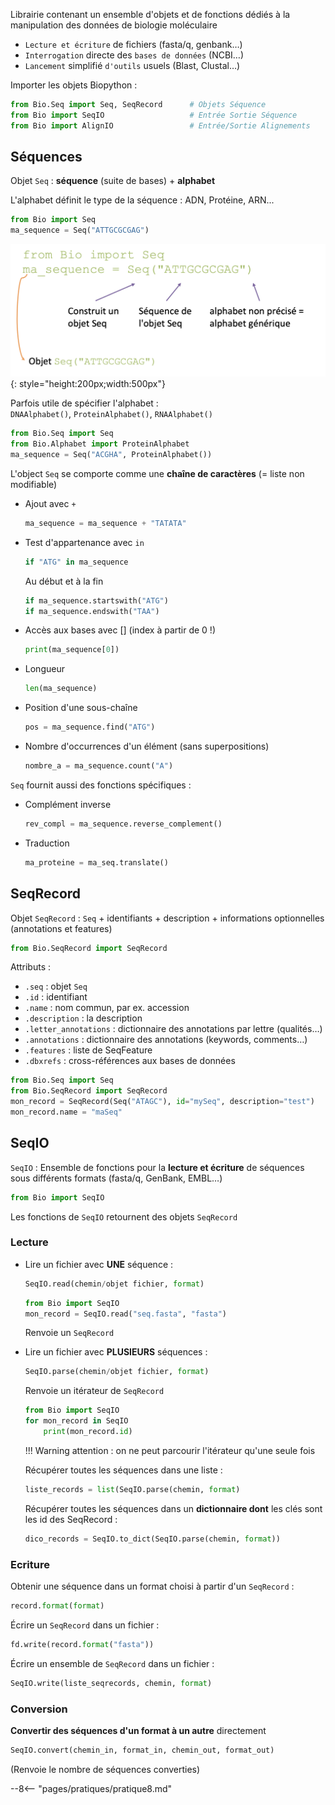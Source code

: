 Librairie contenant un ensemble d'objets et de fonctions dédiés à la manipulation des données de biologie moléculaire  

* `Lecture et écriture` de fichiers (fasta/q, genbank…)
* `Interrogation` directe des `bases de données` (NCBI…)
* `Lancement` simplifié `d'outils` usuels (Blast, Clustal…)

Importer les objets Biopython :  

```python
from Bio.Seq import Seq, SeqRecord	    # Objets Séquence
from Bio import SeqIO					# Entrée Sortie Séquence
from Bio import AlignIO					# Entrée/Sortie Alignements
```

## Séquences

Objet `Seq` : __séquence__ (suite de bases) + __alphabet__

L'alphabet définit le type de la séquence : ADN, Protéine, ARN... 

```python
from Bio import Seq
ma_sequence = Seq("ATTGCGCGAG")
```

![](img/biopython_seq.png){: style="height:200px;width:500px"}

Parfois utile de spécifier l'alphabet :  
`DNAAlphabet()`, `ProteinAlphabet()`, `RNAAlphabet()`

```python
from Bio.Seq import Seq
from Bio.Alphabet import ProteinAlphabet
ma_sequence = Seq("ACGHA", ProteinAlphabet())
```

L'object `Seq` se comporte comme une __chaîne de caractères__  (= liste non modifiable)

* Ajout avec `+`  
    ```python
    ma_sequence = ma_sequence + "TATATA"
    ```

* Test d'appartenance avec `in`
    ```python
    if "ATG" in ma_sequence
    ```
    Au début et à la fin
    ```python
    if ma_sequence.startswith("ATG")
    if ma_sequence.endswith("TAA")
    ```

* Accès aux bases avec [] (index à partir de 0 !)
    ```python
    print(ma_sequence[0])
    ```

* Longueur
    ```python
    len(ma_sequence)
    ```

* Position d'une sous-chaîne
    ```python
    pos = ma_sequence.find("ATG")
    ````

* Nombre d'occurrences d'un élément (sans superpositions)
    ```python
    nombre_a = ma_sequence.count("A")
    ```

`Seq` fournit aussi des fonctions spécifiques :  

* Complément inverse
    ```python
    rev_compl = ma_sequence.reverse_complement()
    ```

* Traduction
    ```python
    ma_proteine = ma_seq.translate()
    ```

## SeqRecord

Objet `SeqRecord` : `Seq` + identifiants + description + informations optionnelles (annotations et features)

```python
from Bio.SeqRecord import SeqRecord
```

Attributs :  

* `.seq` : objet `Seq`
* `.id` : identifiant
* `.name` : nom commun, par ex. accession
* `.description` : la description
* `.letter_annotations` : dictionnaire des annotations par lettre (qualités…)
* `.annotations` : dictionnaire des annotations (keywords, comments…)
* `.features` : liste de SeqFeature
* `.dbxrefs` : cross-références aux bases de données

```python
from Bio.Seq import Seq
from Bio.SeqRecord import SeqRecord
mon_record = SeqRecord(Seq("ATAGC"), id="mySeq", description="test")
mon_record.name = "maSeq"
```

## SeqIO

`SeqIO` : Ensemble de fonctions pour la __lecture et écriture__ de séquences sous différents formats (fasta/q, GenBank, EMBL…)

```python
from Bio import SeqIO
```

Les fonctions de `SeqIO` retournent des objets `SeqRecord`

### Lecture

* Lire un fichier avec __UNE__ séquence : 

    ```python 
    SeqIO.read(chemin/objet fichier, format)
    ```

    ```python
    from Bio import SeqIO
    mon_record = SeqIO.read("seq.fasta", "fasta")
    ```

    Renvoie un `SeqRecord`

* Lire un fichier avec __PLUSIEURS__ séquences :  

    ```python
    SeqIO.parse(chemin/objet fichier, format)
    ```

    Renvoie un itérateur de `SeqRecord`

    ```python
    from Bio import SeqIO
    for mon_record in SeqIO
        print(mon_record.id)
    ```

    !!! Warning
        attention : on ne peut parcourir l'itérateur qu'une seule fois

    Récupérer toutes les séquences dans une liste :  
    ```python
    liste_records = list(SeqIO.parse(chemin, format)
    ```

    Récupérer toutes les séquences dans un __dictionnaire dont__ les clés sont les id des SeqRecord :  
    ```python
    dico_records = SeqIO.to_dict(SeqIO.parse(chemin, format))
    ```

### Ecriture

Obtenir une séquence dans un format choisi à partir d'un `SeqRecord` :  

```python
record.format(format)
```

Écrire un `SeqRecord` dans un fichier :  

```python
fd.write(record.format("fasta"))
```

Écrire un ensemble de `SeqRecord` dans un fichier :  

```python
SeqIO.write(liste_seqrecords, chemin, format)
```

### Conversion

__Convertir des séquences d'un format à un autre__ directement

```python
SeqIO.convert(chemin_in, format_in, chemin_out, format_out)
```

(Renvoie le nombre de séquences converties)

--8<-- "pages/pratiques/pratique8.md"